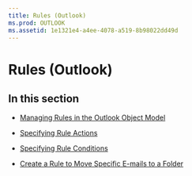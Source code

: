 ```yaml
---
title: Rules (Outlook)
ms.prod: OUTLOOK
ms.assetid: 1e1321e4-a4ee-4078-a519-8b98022dd49d
---
```



# Rules (Outlook)

## In this section


-  [Managing Rules in the Outlook Object Model](managing-rules-in-the-outlook-object-model.md)
    
-  [Specifying Rule Actions](specifying-rule-actions.md)
    
-  [Specifying Rule Conditions](specifying-rule-conditions.md)
    
-  [Create a Rule to Move Specific E-mails to a Folder](create-a-rule-to-move-specific-e-mails-to-a-folder.md)
    

